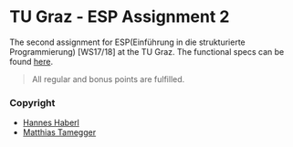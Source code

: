 # TU Graz - ESP Assignment 2

The second assignment for ESP(Einführung in die strukturierte Programmierung) [WS17/18] at the TU Graz.
The functional specs can be found [here](functional_specs.md).

> All regular and bonus points are fulfilled.

### Copyright
- [Hannes Haberl](https://github.com/hannesha)
- [Matthias Tamegger](https://github.com/matamegger)